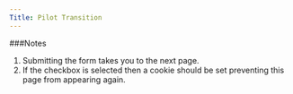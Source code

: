 ```yaml
---
Title: Pilot Transition
---
```


###Notes
1. Submitting the form takes you to the next page.
2. If the checkbox is selected then a cookie should be set preventing this page from appearing again.